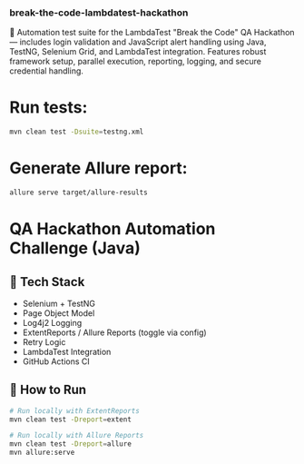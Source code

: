 ### break-the-code-lambdatest-hackathon
🧪 Automation test suite for the LambdaTest "Break the Code" QA Hackathon — includes login validation and JavaScript alert handling using Java, TestNG, Selenium Grid, and LambdaTest integration. Features robust framework setup, parallel execution, reporting, logging, and secure credential handling.


# Run tests:
```bash
mvn clean test -Dsuite=testng.xml
```
# Generate Allure report:
```bash
allure serve target/allure-results
```

# QA Hackathon Automation Challenge (Java)

## 💼 Tech Stack
- Selenium + TestNG
- Page Object Model
- Log4j2 Logging
- ExtentReports / Allure Reports (toggle via config)
- Retry Logic
- LambdaTest Integration
- GitHub Actions CI

## 🚀 How to Run

```bash
# Run locally with ExtentReports
mvn clean test -Dreport=extent

# Run locally with Allure Reports
mvn clean test -Dreport=allure
mvn allure:serve
